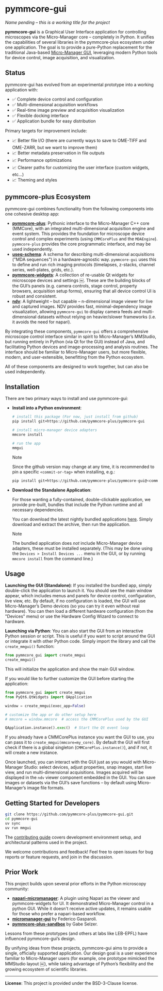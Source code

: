 # pymmcore-gui

*Name pending – this is a working title for the project*

**pymmcore-gui** is a Graphical User Interface application for controlling
microscopes via the Micro-Manager core – completely in Python. It unifies the
capabilities of several libraries in the pymmcore-plus ecosystem under one
application. The goal is to provide a pure-Python replacement for the
traditional Java-based [Micro-Manager
GUI](https://github.com/micro-manager/micro-manager), leveraging modern Python
tools for device control, image acquisition, and visualization.

## Status

pymmcore-gui has evolved from an experimental prototype into a working
application with:

- ✅ Complete device control and configuration
- ✅ Multi-dimensional acquisition workflows  
- ✅ Real-time image preview and acquisition visualization
- ✅ Flexible docking interface
- ✅ Application bundle for easy distribution

Primary targets for improvement include:

- 📈 Better file I/O (there are currently ways to save to OME-TIFF and OME-ZARR,
     but we want to improve them)
- 📈 Better metadata preservation in file outputs
- 📈 Performance optimizations
- 📈 Clearer paths for customizing the user interface (custom widgets, etc...)
- 📈 Theming and styles

## pymmcore-plus Ecosystem

pymmcore-gui combines functionality from the following components into one
cohesive desktop app:

- [**pymmcore-plus**](https://github.com/pymmcore-plus/pymmcore-plus): Pythonic
  interface to the Micro-Manager C++ core (MMCore), with an integrated
  multi-dimensional acquisition engine and event system. This provides the
  foundation for microscope device control and complex experiments (using
  `CMMCorePlus` and the `MDAEngine`). `pymmcore-plus` provides the core
  programmatic interface, and may be used independently.
- [**useq-schema**](https://github.com/pymmcore-plus/useq-schema): A schema for
  describing multi-dimensional acquisitions ("MDA sequences") in a
  hardware-agnostic way. `pymmcore-gui` uses this to define and run rich imaging
  protocols (timelapses, z-stacks, channel series, well-plates, grids, etc.).
- [**pymmcore-widgets**](https://github.com/pymmcore-plus/pymmcore-widgets): A
  collection of re-usable Qt widgets for microscope devices and settings ￼.
  These are the building blocks of the GUI’s panels (e.g. camera controls, stage
  control, property browsers, acquisition setup forms), ensuring that all device
  control UI is robust and consistent.
- [**ndv**](https://github.com/pyapp-kit/ndv): A lightweight – but capable –
  n-dimensional image viewer for live and captured images. NDV provides fast,
  minimal-dependency image visualization, allowing `pymmcore-gui` to display
  camera feeds and multi-dimensional datasets without relying on heavier/slower
  frameworks (i.e. it avoids the need for napari).

By integrating these components, `pymmcore-gui` offers a comprehensive
microscope control interface similar in spirit to Micro-Manager’s MMStudio, but
running entirely in Python (via Qt for the GUI) instead of Java, and
facilitating Python devices and image-processing and analysis routines. The
interface should be familiar to Micro-Manager users, but more flexible, modern,
and user-extensible, benefitting from the Python ecosystem.

All of these components are designed to work together, but can also be used
independently.

## Installation

There are two primary ways to install and use pymmcore-gui:

- **Install into a Python environment**:
  
  ```sh
  # install this package (For now, just install from github)
  pip install git+https://github.com/pymmcore-plus/pymmcore-gui
  
  # install micro-manager device adapters
  mmcore install

  # run the app
  mmgui
  ```

  >[!NOTE]
  >Since the github version may change at any time, it is recommended
  >to pin a specific `<commit-or-tag>` when installing, e.g.:
  >
  >```sh
  >pip install git+https://github.com/pymmcore-plus/pymmcore-gui@<commit-or-tag>
  >```

- **Download the Standalone Application**:

  For those wanting a fully-contained, double-clickable application, we provide
  pre-built, bundles that include the Python runtime and all necessary
  dependencies.
  
  You can download the latest nightly bundled applications
  [here](https://nightly.link/pymmcore-plus/pymmcore-gui/workflows/bundle/main).
  Simply download and extract the archive, then run the application.

  >[!NOTE]
  > The bundled application does *not* include Micro-Manager device adapters,
  > these must be installed separately. (This may be done using the `Devices >
  > Install Devices ...` menu in the GUI, or by running `mmcore install` from
  > the command line.)

## Usage

**Launching the GUI (Standalone)**: If you installed the bundled app, simply
double-click the application to launch it. You should see the main window
appear, which includes menus and panels for device control, configuration, live
view, etc. By default, if no configuration is loaded, the GUI will use
Micro-Manager’s Demo devices (so you can try it even without real hardware). You
can then load a different hardware configuration (from the "Devices" menu) or use
the Hardware Config Wizard to connect to hardware.

**Launching via Python**: You can also start the GUI from an interactive Python
session or script. This is useful if you want to script around the GUI or
integrate it with other Python code. Simply import the library and call the
`create_mmgui()` function:

```python
from pymmcore_gui import create_mmgui
create_mmgui()
```

This will initialize the application and show the main GUI window.

If you would like to further customize the GUI before starting the application:

```python
from pymmcore_gui import create_mmgui
from PyQt6.QtWidgets import QApplication

window = create_mmgui(exec_app=False)

# customize the app or do other setup here
# mmcore = window.mmcore  # access the CMMCorePlus used by the GUI

QApplication.instance().exec()  # Start the Qt event loop
```

If you already have a CMMCorePlus instance you want the GUI to use, you
can pass it to `create_mmgui(mmcore=my_core)`. By default the GUI will first
check if there is a global singleton (`CMMCorePlus.instance()`), and if not,
it will create a new instance.

Once launched, you can interact with the GUI just as you would with
Micro-Manager Studio: select devices, adjust properties, snap images, start live
view, and run multi-dimensional acquisitions. Images acquired will be displayed
in the `ndv` viewer component embedded in the GUI. You can save images or datasets
via the GUI’s save functions – by default using Micro-Manager’s image file
formats.

## Getting Started for Developers

```bash
git clone https://github.com/pymmcore-plus/pymmcore-gui.git
cd pymmcore-gui
uv sync
uv run mmgui
```

The [contributing guide](CONTRIBUTING.md) covers development environment setup,
and architectural patterns used in the project.

We welcome contributions and feedback! Feel free to open issues for bug reports
or feature requests, and join in the discussion.

## Prior Work

This project builds upon several prior efforts in the Python microscopy
community:

- [**napari-micromanager**](https://github.com/pymmcore-plus/napari-micromanager):
  A plugin using Napari as the viewer and pymmcore-widgets for UI. It
  demonstrated Micro-Manager control in a python GUI. While it doesn't receive
  active updates, it remains usable for those who prefer a napari-based
  workflow.
- [**micromanager-gui**](https://github.com/fdrgsp/micromanager-gui) by Federico Gasparoli.
- [**pymmcore-plus-sandbox**](https://github.com/gselzer/pymmcore-plus-sandbox) by Gabe Selzer.

Lessons from these prototypes (and others at labs like LEB-EPFL) have influenced
pymmcore-gui’s design.

By unifying ideas from these projects, pymmcore-gui aims to provide a single,
officially supported application. Our design goal is a user experience familiar
to Micro-Manager users (for example, one prototype mimicked the MMStudio layout
￼), while taking advantage of Python’s flexibility and the growing ecosystem of
scientific libraries.

------------------------------------------

**License**: This project is provided under the BSD-3-Clause license.
